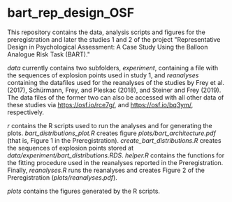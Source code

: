 # bart_rep_design_OSF

This repository contains the data, analysis scripts and figures for the preregistration and later the studies 1 and 2 of the project "Representative Design in Psychological Assessment: A Case Study Using the Balloon Analogue Risk Task (BART)." 

*data* currently contains two subfolders, *experiment*, containing a file with the sequences of explosion points used in study 1, and *reanalyses* containing the datafiles used for the reanalyses of the studies by Frey et al. (2017), Schürmann, Frey, and Pleskac (2018), and Steiner and Frey (2019). The data files of the former two can also be accessed with all other data of these studies via https://osf.io/rce7g/, and https://osf.io/bq3ym/, respectively.

*r* contains the R scripts used to run the analyses and for generating the plots. *bart_distributions_plot.R* creates figure *plots/bart_architecture.pdf* (that is, Figure 1 in the Preregistration). *create_bart_distributions.R* creates the sequences of explosion points stored at *data/experiment/bart_distributions.RDS*. *helper.R* contains the functions for the fitting procedure used in the reanalyses reported in the Preregistration. Finally, *reanalyses.R* runs the reanalyses and creates Figure 2 of the Preregistration (*plots/reanalyses.pdf*).

*plots* contains the figures generated by the R scripts.